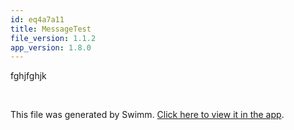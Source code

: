 ```yaml
---
id: eq4a7a11
title: MessageTest
file_version: 1.1.2
app_version: 1.8.0
---
```


fghjfghjk

<br/>

This file was generated by Swimm. [Click here to view it in the app](http://localhost:5001/repos/ls4DA2fLasmQuEbT4ipw/docs/eq4a7a11).
